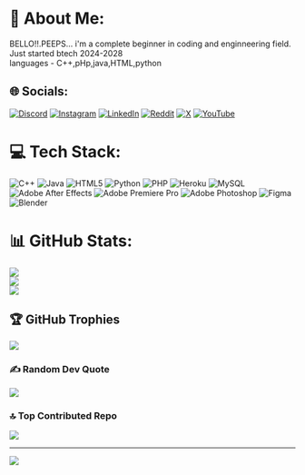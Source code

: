 # 💫 About Me:
BELLO!!.PEEPS... i'm a complete beginner in coding and enginneering field.<br>Just started btech 2024-2028<br>languages - C++,pHp,java,HTML,python


## 🌐 Socials:
[![Discord](https://img.shields.io/badge/Discord-%237289DA.svg?logo=discord&logoColor=white)](https://discord.gg/nightfury609) [![Instagram](https://img.shields.io/badge/Instagram-%23E4405F.svg?logo=Instagram&logoColor=white)](https://instagram.com/nightfury_609) [![LinkedIn](https://img.shields.io/badge/LinkedIn-%230077B5.svg?logo=linkedin&logoColor=white)](https://linkedin.com/in/jeswin-christie609) [![Reddit](https://img.shields.io/badge/Reddit-%23FF4500.svg?logo=Reddit&logoColor=white)](https://reddit.com/user/nightfury_609) [![X](https://img.shields.io/badge/X-black.svg?logo=X&logoColor=white)](https://x.com/NIGHT_FURY609) [![YouTube](https://img.shields.io/badge/YouTube-%23FF0000.svg?logo=YouTube&logoColor=white)](https://youtube.com/@nightfury6095) 

# 💻 Tech Stack:
![C++](https://img.shields.io/badge/c++-%2300599C.svg?style=for-the-badge&logo=c%2B%2B&logoColor=white) ![Java](https://img.shields.io/badge/java-%23ED8B00.svg?style=for-the-badge&logo=openjdk&logoColor=white) ![HTML5](https://img.shields.io/badge/html5-%23E34F26.svg?style=for-the-badge&logo=html5&logoColor=white) ![Python](https://img.shields.io/badge/python-3670A0?style=for-the-badge&logo=python&logoColor=ffdd54) ![PHP](https://img.shields.io/badge/php-%23777BB4.svg?style=for-the-badge&logo=php&logoColor=white) ![Heroku](https://img.shields.io/badge/heroku-%23430098.svg?style=for-the-badge&logo=heroku&logoColor=white) ![MySQL](https://img.shields.io/badge/mysql-4479A1.svg?style=for-the-badge&logo=mysql&logoColor=white) ![Adobe After Effects](https://img.shields.io/badge/Adobe%20After%20Effects-9999FF.svg?style=for-the-badge&logo=Adobe%20After%20Effects&logoColor=white) ![Adobe Premiere Pro](https://img.shields.io/badge/Adobe%20Premiere%20Pro-9999FF.svg?style=for-the-badge&logo=Adobe%20Premiere%20Pro&logoColor=white) ![Adobe Photoshop](https://img.shields.io/badge/adobe%20photoshop-%2331A8FF.svg?style=for-the-badge&logo=adobe%20photoshop&logoColor=white) ![Figma](https://img.shields.io/badge/figma-%23F24E1E.svg?style=for-the-badge&logo=figma&logoColor=white) ![Blender](https://img.shields.io/badge/blender-%23F5792A.svg?style=for-the-badge&logo=blender&logoColor=white)
# 📊 GitHub Stats:
![](https://github-readme-stats.vercel.app/api?username=NIGHTFURY609&theme=shadow_blue&hide_border=true&include_all_commits=true&count_private=false)<br/>
![](https://github-readme-streak-stats.herokuapp.com/?user=NIGHTFURY609&theme=shadow_blue&hide_border=true)<br/>
![](https://github-readme-stats.vercel.app/api/top-langs/?username=NIGHTFURY609&theme=shadow_blue&hide_border=true&include_all_commits=true&count_private=false&layout=compact)

## 🏆 GitHub Trophies
![](https://github-profile-trophy.vercel.app/?username=NIGHTFURY609&theme=radical&no-frame=false&no-bg=true&margin-w=4)

### ✍️ Random Dev Quote
![](https://quotes-github-readme.vercel.app/api?type=vetical&theme=tokyonight)

### 🔝 Top Contributed Repo
![](https://github-contributor-stats.vercel.app/api?username=NIGHTFURY609&limit=5&theme=shadow_blue&combine_all_yearly_contributions=true)

---
[![](https://visitcount.itsvg.in/api?id=NIGHTFURY609&icon=2&color=1)](https://visitcount.itsvg.in)

<!-- Proudly created with GPRM ( https://gprm.itsvg.in ) -->
